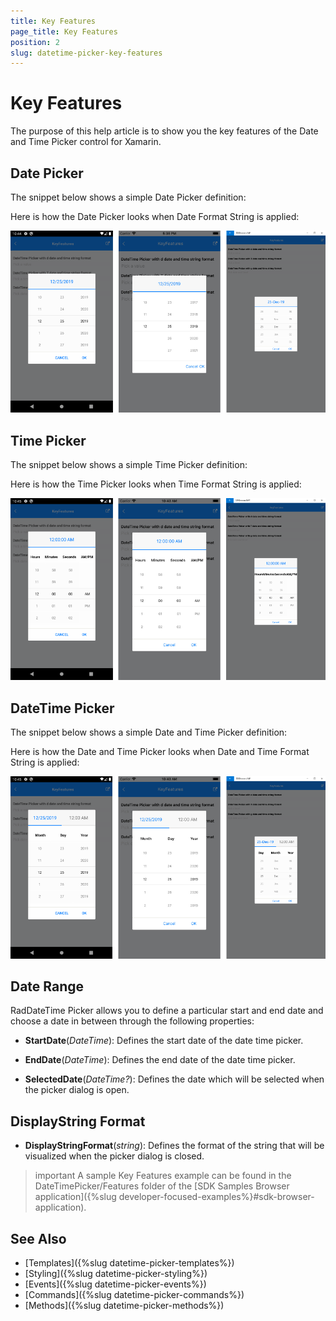 ```yaml
---
title: Key Features
page_title: Key Features
position: 2
slug: datetime-picker-key-features
---
```


# Key Features

The purpose of this help article is to show you the key features of the Date and Time Picker control for Xamarin. 

## Date Picker

The snippet below shows a simple Date Picker definition:

<snippet id='datetimepicker-keyfeatures-date' />

Here is how the Date Picker looks when Date Format String is applied:

![Date Picker](images/datetimepicker_date_picker.png)

## Time Picker

The snippet below shows a simple Time Picker definition:

<snippet id='datetimepicker-keyfeatures-time' />

Here is how the Time Picker looks when Time Format String is applied:

![Date Picker](images/datetimepicker_time_picker.png)

## DateTime Picker

The snippet below shows a simple Date and Time Picker definition:

<snippet id='datetimepicker-keyfeatures-date-time' />

Here is how the Date and Time Picker looks when Date and Time Format String is applied:

![Date Picker](images/datetimepicker_datetime_picker.png)

## Date Range

RadDateTime Picker allows you to define a particular start and end date and choose a date in between through the following properties:

* **StartDate**(*DateTime*): Defines the start date of the date time picker.

* **EndDate**(*DateTime*): Defines the end date of the date time picker.

* **SelectedDate**(*DateTime?*): Defines the date which will be selected when the picker dialog is open.

## DisplayString Format

* **DisplayStringFormat**(*string*): Defines the format of the string that will be visualized when the picker dialog is closed.

>important A sample Key Features example can be found in the DateTimePicker/Features folder of the [SDK Samples Browser application]({%slug developer-focused-examples%}#sdk-browser-application).

## See Also

- [Templates]({%slug datetime-picker-templates%})
- [Styling]({%slug datetime-picker-styling%})
- [Events]({%slug datetime-picker-events%})
- [Commands]({%slug datetime-picker-commands%})
- [Methods]({%slug datetime-picker-methods%})
